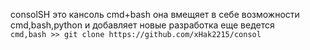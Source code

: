 
consolSH
это кансоль cmd+bash 
она вмещяет в себе возможности cmd,bash,python и добавляет новые разработка еще ведется  
`cmd,bash >> git clone https://github.com/xHak2215/consol`

